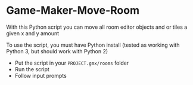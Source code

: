 # Game-Maker-Move-Room

With this Python script you can move all room editor objects and or tiles a given x and y amount

To use the script, you must have Python install (tested as working with Python 3, but should work with Python 2)

- Put the script in your `PROJECT.gmx/rooms` folder  
- Run the script 
- Follow input prompts
